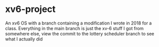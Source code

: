 # xv6-project
An xv6 OS with a branch containing a modification I wrote in 2018 for a class. Everything in the main branch is just the xv-6 stuff I got from somewhere else, view the commit to the lottery scheduler branch to see what I actually did
